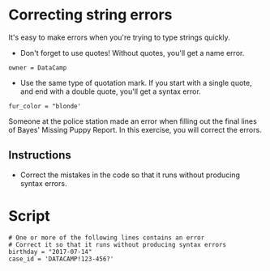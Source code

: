 # Correcting string errors
It's easy to make errors when you're trying to type strings quickly.

- Don't forget to use quotes! Without quotes, you'll get a name error.
```
owner = DataCamp
```
- Use the same type of quotation mark. If you start with a single quote, and end with a double quote, you'll get a syntax error.
```
fur_color = "blonde'
```
Someone at the police station made an error when filling out the final lines of Bayes' Missing Puppy Report. In this exercise, you will correct the errors.

## Instructions

- Correct the mistakes in the code so that it runs without producing syntax errors.

# Script
```
# One or more of the following lines contains an error
# Correct it so that it runs without producing syntax errors
birthday = "2017-07-14"
case_id = 'DATACAMP!123-456?'
```
